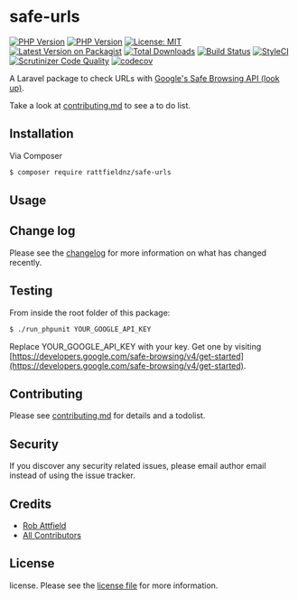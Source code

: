 # safe-urls

[![PHP Version](https://img.shields.io/badge/php-7.3%2B-green.svg)](https://packagist.org/packages/rattfieldnz/safe-urls) [![PHP Version](https://img.shields.io/badge/php-7.2%2B-green.svg)](https://packagist.org/packages/rattfieldnz/safe-urls) 
[![License: MIT](https://img.shields.io/badge/License-MIT-yellow.svg)](https://opensource.org/licenses/MIT)
[![Latest Version on Packagist][ico-version]][link-packagist]
[![Total Downloads][ico-downloads]][link-downloads]
[![Build Status][ico-travis]][link-travis]
[![StyleCI][ico-styleci]][link-styleci] 
[![Scrutinizer Code Quality](https://scrutinizer-ci.com/g/rattfieldnz/safe-urls/badges/quality-score.png?b=master)](https://scrutinizer-ci.com/g/rattfieldnz/safe-urls/?branch=master) 
[![codecov](https://codecov.io/gh/rattfieldnz/safe-urls/branch/master/graph/badge.svg)](https://codecov.io/gh/rattfieldnz/safe-urls)

A Laravel package to check URLs with [Google's Safe Browsing API (look up)](https://developers.google.com/safe-browsing/v4/lookup-api). 

Take a look at [contributing.md](contributing.md) to see a to do list.

## Installation

Via Composer

``` bash
$ composer require rattfieldnz/safe-urls
```

## Usage

## Change log

Please see the [changelog](changelog.md) for more information on what has changed recently.

## Testing

From inside the root folder of this package:

``` bash
$ ./run_phpunit YOUR_GOOGLE_API_KEY
```
Replace YOUR_GOOGLE_API_KEY with your key. Get one by visiting [https://developers.google.com/safe-browsing/v4/get-started](https://developers.google.com/safe-browsing/v4/get-started).

## Contributing

Please see [contributing.md](contributing.md) for details and a todolist.

## Security

If you discover any security related issues, please email author email instead of using the issue tracker.

## Credits

- [Rob Attfield][link-author]
- [All Contributors][link-contributors]

## License

license. Please see the [license file](license.md) for more information.

[ico-version]: https://img.shields.io/packagist/v/rattfieldnz/safe-urls.svg?style=flat-square
[ico-downloads]: https://img.shields.io/packagist/dt/rattfieldnz/safe-urls.svg?style=flat-square
[ico-travis]: https://img.shields.io/travis/rattfieldnz/safe-urls/master.svg?style=flat-square
[ico-styleci]: https://styleci.io/repos/199432762/shield

[link-packagist]: https://packagist.org/packages/rattfieldnz/safe-urls
[link-downloads]: https://packagist.org/packages/rattfieldnz/safe-urls
[link-travis]: https://travis-ci.org/rattfieldnz/safe-urls
[link-styleci]: https://styleci.io/repos/199432762
[link-author]: https://github.com/rattfieldnz
[link-contributors]: ../../contributors
